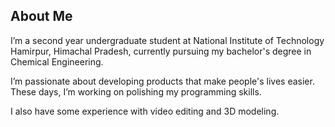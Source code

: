 ## About Me

I’m a second year undergraduate student at National Institute of Technology Hamirpur, Himachal Pradesh, currently pursuing my bachelor's degree in Chemical Engineering.

I’m passionate about developing products that make people's lives easier. These days, I’m working on polishing my programming skills.

I also have some experience with video editing and 3D modeling.
